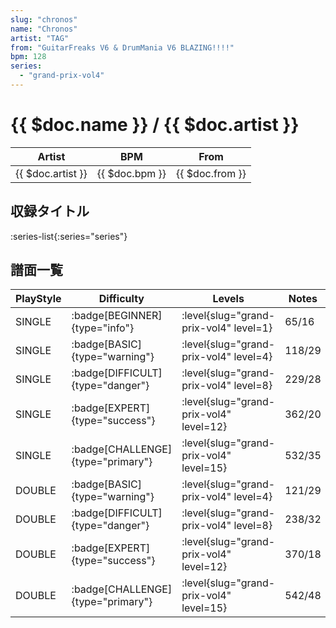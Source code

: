 ```yaml
---
slug: "chronos"
name: "Chronos"
artist: "TAG"
from: "GuitarFreaks V6 & DrumMania V6 BLAZING!!!!"
bpm: 128
series:
  - "grand-prix-vol4"
---
```


# {{ $doc.name }} / {{ $doc.artist }}

|Artist|BPM|From|
|------|---|----|
|{{ $doc.artist }}|{{ $doc.bpm }}|{{ $doc.from }}|

## 収録タイトル

:series-list{:series="series"}

## 譜面一覧

|PlayStyle|Difficulty|Levels|Notes|Movie|
|---------|----------|------|-----|-----|
|SINGLE| :badge[BEGINNER]{type="info"}|<div class="field is-grouped is-grouped-multiline"> :level{slug="grand-prix-vol4" level=1}</div>|65/16||
|SINGLE| :badge[BASIC]{type="warning"}|<div class="field is-grouped is-grouped-multiline"> :level{slug="grand-prix-vol4" level=4}</div>|118/29||
|SINGLE| :badge[DIFFICULT]{type="danger"}|<div class="field is-grouped is-grouped-multiline"> :level{slug="grand-prix-vol4" level=8}</div>|229/28||
|SINGLE| :badge[EXPERT]{type="success"}|<div class="field is-grouped is-grouped-multiline"> :level{slug="grand-prix-vol4" level=12}</div>|362/20||
|SINGLE| :badge[CHALLENGE]{type="primary"}|<div class="field is-grouped is-grouped-multiline"> :level{slug="grand-prix-vol4" level=15}</div>|532/35||
|DOUBLE| :badge[BASIC]{type="warning"}|<div class="field is-grouped is-grouped-multiline"> :level{slug="grand-prix-vol4" level=4}</div>|121/29||
|DOUBLE| :badge[DIFFICULT]{type="danger"}|<div class="field is-grouped is-grouped-multiline"> :level{slug="grand-prix-vol4" level=8}</div>|238/32||
|DOUBLE| :badge[EXPERT]{type="success"}|<div class="field is-grouped is-grouped-multiline"> :level{slug="grand-prix-vol4" level=12}</div>|370/18||
|DOUBLE| :badge[CHALLENGE]{type="primary"}|<div class="field is-grouped is-grouped-multiline"> :level{slug="grand-prix-vol4" level=15}</div>|542/48||
